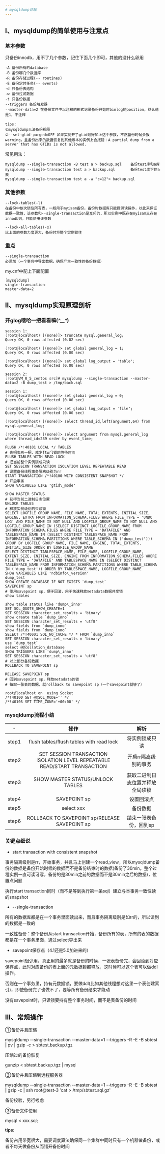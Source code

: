 ```yaml
---
# mysqldump详解
---
```


## Ⅰ、mysqldump的简单使用与注意点

### 基本参数
只备份innodb，用不了几个参数，记住下面几个即可，其他的没什么卵用
```
-A 备份所有的database
-B 备份哪几个数据库
-R 备份存储过程(-- routines)
-E 备份定时任务(-- events)
-d 只备份表结构
-w 备份过滤数据
-t 只备份数据
--triggers 备份触发器
--master-data=2 在备份文件中以注释的形式记录备份开始时binlog的position，默认值是1，不注释

tips：
①mysqldump无法备份视图
②--set-gtid-purged=OFF 如果实例开了gtid最好加上这个参数，不然备份时候会报warning，且备份出来的数据恢复到其他版本的实例上会报错：A partial dump from a server that has GTIDs is not allowed.
```

常见用法：
```
mysqldump --single-transaction -B test a > backup.sql    备份test库和a库
mysqldump --single-transaction test a > backup.sql       备份test库下的a表
mysqldump --single-transaction test a -w "c=12"> backup.sql
```

### 其他参数
```
--lock-tables(-l)
在备份中依次锁住所有表，一般用于myisam备份，备份时数据库只能提供读操作，以此来保证数据一致性，该参数和--single-transaction是互斥的，所以实例中既存在myisam又存在innodb则，只能使用该参数

--lock-all-tables(-x)
比上面的参数力度更大，备份时将整个实例锁住
```
### 重点
```
--single-transaction 
必须加（一个事务中导出数据，确保产生一致性的备份数据）
```

my.cnf中配上下面配置
```
[mysqldump]
single-transaction
master-data=2
```

## Ⅱ、mysqldump实现原理剖析

### 开glog嗖哈一把看看嘛(*^__^*) 
```
session 1:
(root@localhost) [(none)]> truncate mysql.general_log;
Query OK, 0 rows affected (0.02 sec)

(root@localhost) [(none)]> set global general_log = 1;
Query OK, 0 rows affected (0.00 sec)

(root@localhost) [(none)]> set global log_output = 'table';
Query OK, 0 rows affected (0.00 sec)

session 2:
[root@VM_0_5_centos src]# mysqldump --single-transaction --master-data=2 -B dump_test > /tmp/back.sql

session 1:
(root@localhost) [(none)]> set global general_log = 0;
Query OK, 0 rows affected (0.00 sec)

(root@localhost) [(none)]> set global log_output = 'file';
Query OK, 0 rows affected (0.00 sec)

(root@localhost) [(none)]> select thread_id,left(argument,64) from mysql.general_log;

(root@localhost) [(none)]> select argument from mysql.general_log where thread_id=239 order by event_time;

FLUSH /*!40101 LOCAL */ TABLES
# 先把表刷一把，减少ftwrl锁的等待时间
FLUSH TABLES WITH READ LOCK
# 把当前整个实例锁成只读
SET SESSION TRANSACTION ISOLATION LEVEL REPEATABLE READ
# 设置备份线程事务隔离级别为rr
START TRANSACTION /*!40100 WITH CONSISTENT SNAPSHOT */
# 开启事务
SHOW VARIABLES LIKE 'gtid\_mode'                                                                     
SHOW MASTER STATUS
# 获得当前二进制日志位置
UNLOCK TABLES
# 释放实例级别的只读锁
SELECT LOGFILE_GROUP_NAME, FILE_NAME, TOTAL_EXTENTS, INITIAL_SIZE, ENGINE, EXTRA FROM INFORMATION_SCHEMA.FILES WHERE FILE_TYPE = 'UNDO LOG' AND FILE_NAME IS NOT NULL AND LOGFILE_GROUP_NAME IS NOT NULL AND LOGFILE_GROUP_NAME IN (SELECT DISTINCT LOGFILE_GROUP_NAME FROM INFORMATION_SCHEMA.FILES WHERE FILE_TYPE = 'DATAFILE' AND TABLESPACE_NAME IN (SELECT DISTINCT TABLESPACE_NAME FROM INFORMATION_SCHEMA.PARTITIONS WHERE TABLE_SCHEMA IN ('dump_test'))) GROUP BY LOGFILE_GROUP_NAME, FILE_NAME, ENGINE, TOTAL_EXTENTS, INITIAL_SIZE ORDER BY LOGFILE_GROUP_NAME 
SELECT DISTINCT TABLESPACE_NAME, FILE_NAME, LOGFILE_GROUP_NAME, EXTENT_SIZE, INITIAL_SIZE, ENGINE FROM INFORMATION_SCHEMA.FILES WHERE FILE_TYPE = 'DATAFILE' AND TABLESPACE_NAME IN (SELECT DISTINCT TABLESPACE_NAME FROM INFORMATION_SCHEMA.PARTITIONS WHERE TABLE_SCHEMA IN ('dump_test')) ORDER BY TABLESPACE_NAME, LOGFILE_GROUP_NAME                                                                 
SHOW VARIABLES LIKE 'ndbinfo\_version'                                                              
dump_test                                                                                           
SHOW CREATE DATABASE IF NOT EXISTS `dump_test`                                                      
SAVEPOINT sp
# 使用savepoint sp，便于回滚，用于快速释放metadata数据共享锁
show tables                                                                                          
show table status like 'dump\_inno'                                                                 
SET SQL_QUOTE_SHOW_CREATE=1                                                                         
SET SESSION character_set_results = 'binary'                                                        
show create table `dump_inno`                                                                       
SET SESSION character_set_results = 'utf8'                                                          
show fields from `dump_inno`                                                                        
show fields from `dump_inno`                                                                        
SELECT /*!40001 SQL_NO_CACHE */ * FROM `dump_inno`                                                  
SET SESSION character_set_results = 'binary'                                                        
use `dump_test`                                                                                     
select @@collation_database                                                                         
SHOW TRIGGERS LIKE 'dump\_inno'                                                                     
SET SESSION character_set_results = 'utf8'
# 以上部分备份数据
ROLLBACK TO SAVEPOINT sp                                                                             
RELEASE SAVEPOINT sp
# 回到savepoint sp，释放metadata的锁
# 每取一张表的数据，就rollback to savepoint sp（一个savepoint就够了）

root@localhost on  using Socket                                                                     
/*!40100 SET @@SQL_MODE='' */                                                                       
/*!40103 SET TIME_ZONE='+00:00' */                                                                  
```

### mysqldump流程小结
|-|操作|解析|
|:-:|:-:|:-:|
|step1|flush tables/flush tables with read lock|将实例锁成只读|
|step2|SET SESSION TRANSACTION ISOLATION LEVEL REPEATABLE READ/START TRANSACTION|开启rr隔离级别的事务|
|step3|SHOW MASTER STATUS/UNLOCK TABLES|获取二进制日志位置并释放全局读锁|
|step4|SAVEPOINT sp|设置回滚点|
|step5|select xxx|备份数据|
|step6|ROLLBACK TO SAVEPOINT sp/RELEASE SAVEPOINT sp|结束一张表备份，回到sp|

### 关键点细说

- start transaction with consistent snapshot

事务隔离级别是rr，开始事务，并且马上创建一个read_view，所以mysqldump备份的数据是备份开始时候的数据而不是备份结束时的数据(备份了30min，整个过程实例一直可读可写，备份的是30min之前的数据而不是30min之后的数据)，位置点问题

执行start transaction同时（而不是等到执行第一条sql）建立与本事务一致性读的snapshot

- --single-transaction

所有的数据库都是在一个事务里面读出来，而且事务隔离级别是如rr的，所以读到的数据是一致的

一致性备份：整个备份从start transaction开始，备份所有的表，所有的表的数据都是在一个事务里面，通过select导出来

- savepoint保存点（4.1还是5.0加进来的）

savepoint很少用，真正用的最多就是备份的时候，一张表备份完，会回滚到对应保存点，此时对应备份的表上面的元数据锁都释放，这时候可以这个表可以做ddl操作。

否则在一个事务里，持有元数据锁，要做ddl(比如其他线程想对这里一个表创建索引)，即使备份完了也做不了，要等所有备份结束才能动

没有savepoint时，只读锁要持有整个事务时间，而不是表备份的时间

## Ⅲ、常规操作

①备份并且压缩

mysqldump --single-transaction --master-data=1 --triggers -R -E -B sbtest | pv | gzip -c > sbtest.backup.tgz

压缩过的备份恢复

gunzip < sbtest.backup.tgz | mysql

②备份并且压缩到远程服务器

mysqldump --single-transaction --master-data=1 --triggers -R -E -B sbtest | gzip -c | ssh root@test-3 'cat > /tmp/sbtest.sql.gz'

备份校验，另行考虑

③备份文件使用

mysql < xxx.sql;

**tips:**

备份占用带宽很大，需要调度算法确保同一个集群中同时只有一个机器做备份，或者不每天做备份从而错开备份时间
